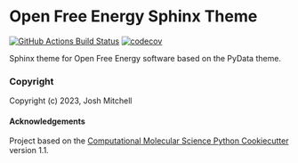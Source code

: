 Open Free Energy Sphinx Theme
==============================
[//]: # (Badges)
[![GitHub Actions Build Status](https://github.com/OpenFreeEnergy/ofe-sphinx-theme/workflows/CI/badge.svg)](https://github.com/OpenFreeEnergy/ofe-sphinx_-heme/actions?query=workflow%3ACI)
[![codecov](https://codecov.io/gh/OpenFreeEnergy/ofe-sphinx-theme/branch/main/graph/badge.svg)](https://codecov.io/gh/OpenFreeEnergy/ofe-sphinx-theme/branch/main)


Sphinx theme for Open Free Energy software based on the PyData theme.

### Copyright

Copyright (c) 2023, Josh Mitchell


#### Acknowledgements
 
Project based on the 
[Computational Molecular Science Python Cookiecutter](https://github.com/molssi/cookiecutter-cms) version 1.1.
